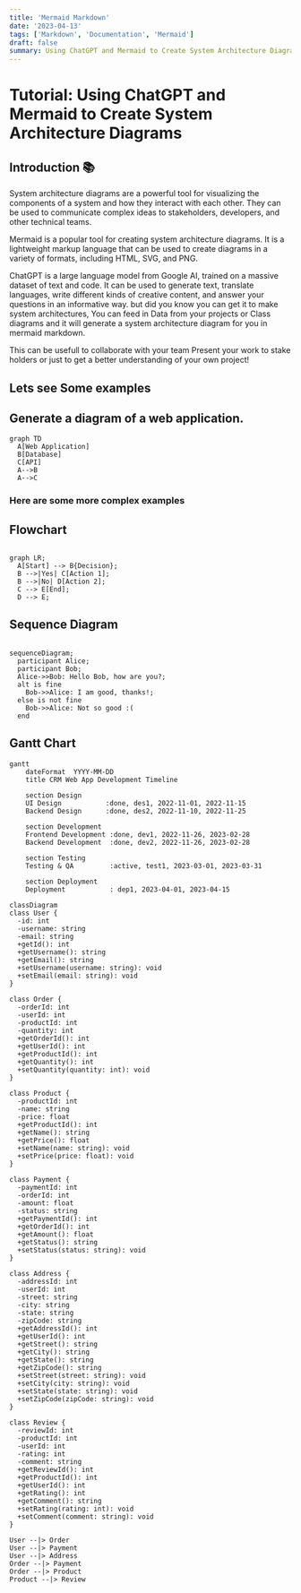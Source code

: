 ```yaml
---
title: 'Mermaid Markdown'
date: '2023-04-13'
tags: ['Markdown', 'Documentation', 'Mermaid']
draft: false
summary: Using ChatGPT and Mermaid to Create System Architecture Diagrams
---
```


# Tutorial: Using ChatGPT and Mermaid to Create System Architecture Diagrams

## Introduction 📚

System architecture diagrams are a powerful tool for visualizing the components of a system and how they interact with each other. They can be used to communicate complex ideas to stakeholders, developers, and other technical teams.

Mermaid is a popular tool for creating system architecture diagrams. It is a lightweight markup language that can be used to create diagrams in a variety of formats, including HTML, SVG, and PNG.

ChatGPT is a large language model from Google AI, trained on a massive dataset of text and code. It can be used to generate text, translate languages, write different kinds of creative content, and answer your questions in an informative way. but did you know you can get it to make system architectures, You can feed in Data from your projects or Class diagrams and it will generate a system architecture diagram for you in mermaid markdown.

This can be usefull to collaborate with your team Present your work to stake holders or just to get a better understanding of your own project!

## Lets see Some examples

## Generate a diagram of a web application.

```mermaid
graph TD
  A[Web Application]
  B[Database]
  C[API]
  A-->B
  A-->C
```

### Here are some more complex examples

## Flowchart

```mermaid

graph LR;
  A[Start] --> B{Decision};
  B -->|Yes| C[Action 1];
  B -->|No| D[Action 2];
  C --> E[End];
  D --> E;

```

## Sequence Diagram

```mermaid

sequenceDiagram;
  participant Alice;
  participant Bob;
  Alice->>Bob: Hello Bob, how are you?;
  alt is fine
    Bob->>Alice: I am good, thanks!;
  else is not fine
    Bob->>Alice: Not so good :(
  end

```

## Gantt Chart

```mermaid
gantt
    dateFormat  YYYY-MM-DD
    title CRM Web App Development Timeline

    section Design
    UI Design           :done, des1, 2022-11-01, 2022-11-15
    Backend Design      :done, des2, 2022-11-10, 2022-11-25

    section Development
    Frontend Development :done, dev1, 2022-11-26, 2023-02-28
    Backend Development  :done, dev2, 2022-11-26, 2023-02-28

    section Testing
    Testing & QA         :active, test1, 2023-03-01, 2023-03-31

    section Deployment
    Deployment           : dep1, 2023-04-01, 2023-04-15

```

```mermaid
classDiagram
class User {
  -id: int
  -username: string
  -email: string
  +getId(): int
  +getUsername(): string
  +getEmail(): string
  +setUsername(username: string): void
  +setEmail(email: string): void
}

class Order {
  -orderId: int
  -userId: int
  -productId: int
  -quantity: int
  +getOrderId(): int
  +getUserId(): int
  +getProductId(): int
  +getQuantity(): int
  +setQuantity(quantity: int): void
}

class Product {
  -productId: int
  -name: string
  -price: float
  +getProductId(): int
  +getName(): string
  +getPrice(): float
  +setName(name: string): void
  +setPrice(price: float): void
}

class Payment {
  -paymentId: int
  -orderId: int
  -amount: float
  -status: string
  +getPaymentId(): int
  +getOrderId(): int
  +getAmount(): float
  +getStatus(): string
  +setStatus(status: string): void
}

class Address {
  -addressId: int
  -userId: int
  -street: string
  -city: string
  -state: string
  -zipCode: string
  +getAddressId(): int
  +getUserId(): int
  +getStreet(): string
  +getCity(): string
  +getState(): string
  +getZipCode(): string
  +setStreet(street: string): void
  +setCity(city: string): void
  +setState(state: string): void
  +setZipCode(zipCode: string): void
}

class Review {
  -reviewId: int
  -productId: int
  -userId: int
  -rating: int
  -comment: string
  +getReviewId(): int
  +getProductId(): int
  +getUserId(): int
  +getRating(): int
  +getComment(): string
  +setRating(rating: int): void
  +setComment(comment: string): void
}

User --|> Order
User --|> Payment
User --|> Address
Order --|> Payment
Order --|> Product
Product --|> Review
```
